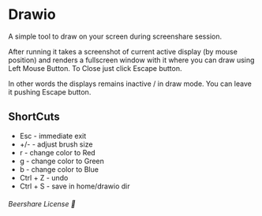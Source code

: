 # Drawio

A simple tool to draw on your screen during screenshare session.

After running it takes a screenshot of current active display (by mouse position) and renders a fullscreen window with it where you can draw using Left Mouse Button. To Close just click Escape button.

In other words the displays remains inactive / in draw mode. You can leave it pushing Escape button.

## ShortCuts

* Esc - immediate exit
* +/- - adjust brush size
* r   - change color to Red
* g   - change color to Green
* b   - change color to Blue
* Ctrl + Z - undo
* Ctrl + S - save in home/drawio dir

###### Beershare License 🍺
